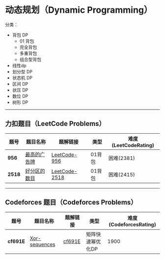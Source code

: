 # 动态规划（Dynamic Programming）

分类：

- 背包 DP
  - 01 背包
  - 完全背包
  - 多重背包
  - 组合型背包
- 线性dp
- 划分型 DP
- 状态机 DP
- 区间 DP
- 状压 DP
- 数位 DP
- 树形 DP

---

## 力扣题目（LeetCode Problems）

| 题号 | 题目名称 | 题解链接 |  类型   | 难度(LeetCodeRating) |
|------|----------|----------|----------|----------------------|
| **956** | [最高的广告牌](https://leetcode.cn/problems/tallest-billboard/) | [LeetCode-956](solution/LeetCode956.md) |    01背包      | 困难(2381) |
| **2518**   | [好分区的数目](https://leetcode.cn/problems/number-of-great-partitions/description/) | [LeetCode-2518](solution/LeetCode2518.md)   |  01背包  | 困难(2415) |  
---

## Codeforces 题目（Codeforces Problems）

| 题号 | 题目名称 | 题解链接 | 类型 | 难度(CodeforcesRating) |
|------|----------|----------|------|------------------------|
| **cf691E** | [Xor-sequences](https://codeforces.com/problemset/problem/691/E) | [cf691E](solution/cf691E.md) | 矩阵快速幂优化DP | 1900 |
